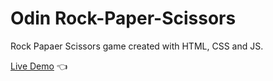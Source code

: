 # Odin Rock-Paper-Scissors

Rock Papaer Scissors game created with HTML, CSS and JS.

[Live Demo](https://yuxuanx1e.github.io/Odin-Rock-Paper-Scissors/) :point_left:
